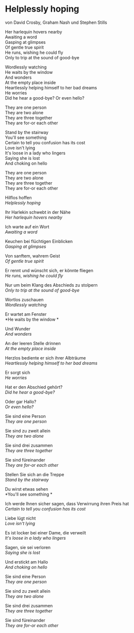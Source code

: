 # Helplessly hoping

von David Crosby, Graham Nash und Stephen Stills

Her harlequin hovers nearby  
Awaiting a word  
Gasping at glimpses  
Of gentle true spirit  
He runs, wishing he could fly  
Only to trip at the sound of good-bye

Wordlessly watching  
He waits by the window  
And wonders  
At the empty place inside  
Heartlessly helping himself to her bad dreams  
He worries  
Did he hear a good-bye? Or even hello?

They are one person  
They are two alone  
They are three together  
They are for-or each other

Stand by the stairway  
You'll see something  
Certain to tell you confusion has its cost  
Love isn't lying  
It's loose in a lady who lingers  
Saying she is lost  
And choking on hello

They are one person  
They are two alone  
They are three together  
They are for-or each other

Hilflos hoffen  
*Helplessly hoping*  

Ihr Harlekin schwebt in der Nähe  
*Her harlequin hovers nearby*  

Ich warte auf ein Wort  
*Awaiting a word*  

Keuchen bei flüchtigen Einblicken  
*Gasping at glimpses*  

Von sanftem, wahrem Geist  
*Of gentle true spirit*  

Er rennt und wünscht sich, er könnte fliegen  
*He runs, wishing he could fly*  

Nur um beim Klang des Abschieds zu stolpern  
*Only to trip at the sound of good-bye*

Wortlos zuschauen  
*Wordlessly watching*  

Er wartet am Fenster  
*He waits by the window * 

Und Wunder  
*And wonders*  

An der leeren Stelle drinnen  
*At the empty place inside*  

Herzlos bediente er sich ihrer Albträume  
*Heartlessly helping himself to her bad dreams*  

Er sorgt sich  
*He worries*  

Hat er den Abschied gehört?  
*Did he hear a good-bye?*  

Oder gar Hallo?  
*Or even hello?*

Sie sind eine Person  
*They are one person*  

Sie sind zu zweit allein  
*They are two alone*  

Sie sind drei zusammen  
*They are three together*  

Sie sind füreinander  
*They are for-or each other*

Stellen Sie sich an die Treppe  
*Stand by the stairway*  

Du wirst etwas sehen  
*You'll see something * 

Ich werde Ihnen sicher sagen, dass Verwirrung ihren Preis hat  
*Certain to tell you confusion has its cost*  

Liebe lügt nicht  
*Love isn't lying*  

Es ist locker bei einer Dame, die verweilt  
*It's loose in a lady who lingers*  

Sagen, sie sei verloren  
*Saying she is lost*  

Und erstickt am Hallo  
*And choking on hello*

Sie sind eine Person  
*They are one person*  

Sie sind zu zweit allein  
*They are two alone*  

Sie sind drei zusammen  
*They are three together*  

Sie sind füreinander  
*They are for-or each other*
